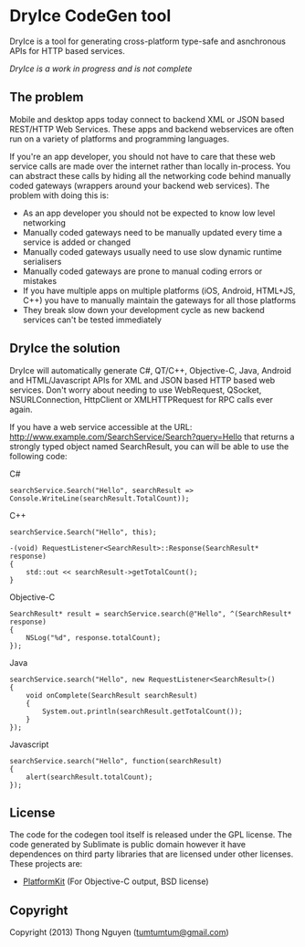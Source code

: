 # DryIce CodeGen tool

DryIce is a tool for generating cross-platform type-safe and asnchronous APIs for HTTP based services.

_DryIce is a work in progress and is not complete_


## The problem

Mobile and desktop apps today connect to backend XML or JSON based REST/HTTP Web Services. These apps and backend webservices are often run on a variety of platforms and programming languages.

If you're an app developer, you should not have to care that these web service calls are made over the internet rather than locally in-process. You can abstract these calls by hiding all the networking code behind manually coded gateways (wrappers around your backend web services).  The problem with doing this is:

 * As an app developer you should not be expected to know low level networking
 * Manually coded  gateways need to be manually updated every time a service is added or changed
 * Manually coded gateways usually need to use slow dynamic runtime serialisers 
 * Manually coded gateways are prone to manual coding errors or mistakes
 * If you have multiple apps on multiple platforms (iOS, Android, HTML+JS, C++) you have to manually maintain the gateways for all those platforms
 * They break slow down your development cycle as new backend services can't be tested immediately


## DryIce the solution

DryIce will automatically generate C#, QT/C++, Objective-C, Java, Android and HTML/Javascript APIs for XML and JSON based HTTP based web services. Don't worry about needing to use WebRequest, QSocket, NSURLConnection, HttpClient or XMLHTTPRequest for RPC calls ever again.

If you have a web service accessible at the URL: http://www.example.com/SearchService/Search?query=Hello that returns a strongly typed object named SearchResult, you can will be able to use the following code:

	
C#
	
	searchService.Search("Hello", searchResult => Console.WriteLine(searchResult.TotalCount));


C++
	
	searchService.Search("Hello", this);
	
	-(void) RequestListener<SearchResult>::Response(SearchResult* response)
	{
		std::out << searchResult->getTotalCount();
	}
	
	
Objective-C
	
	SearchResult* result = searchService.search(@"Hello", ^(SearchResult* response)
	{
		NSLog("%d", response.totalCount);
	});

Java

	searchService.search("Hello", new RequestListener<SearchResult>()
	{
		void onComplete(SearchResult searchResult)
		{
			System.out.println(searchResult.getTotalCount());
		}
	});
	
Javascript

	searchService.search("Hello", function(searchResult)
	{
		alert(searchResult.totalCount);
	});


## License

The code for the codegen tool itself is released under the GPL license. The code generated by Sublimate is public domain however it have dependences on third party libraries that are licensed under other licenses. These projects are: 

 * [PlatformKit](https://github.com/tumtumtum/PlatformKit) (For Objective-C output, BSD license)
	
## Copyright

Copyright (2013) Thong Nguyen (tumtumtum@gmail.com)
	
